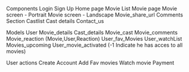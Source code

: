 Components
    Login
    Sign Up
    Home page
    Movie List
    Movie page
    Movie screen - Portrait
    Movie screen - Landscape
    Movie_share_url
    Comments Section
    Castlist
    Cast details
    Contact_us


Models
    User
    Movie_details
    Cast_details
    Movie_cast
    Movie_comments
    Movie_reaction (Movie,User,Reaction)
    User_fav_Movies
    User_watchList
    Movies_upcoming
    User_movie_activated (-1 Indicate he has acces to all movies)

User actions
    Create Account
    Add Fav movies
    Watch movie
    Payment

